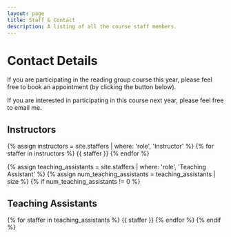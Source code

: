```yaml
---
layout: page
title: Staff & Contact
description: A listing of all the course staff members.
---
```


# Contact Details

If you are participating in the reading group course this year, please feel free to book an appointment (by clicking the button below).

If you are interested in participating in this course next year, please feel free to email me.


## Instructors

{% assign instructors = site.staffers | where: 'role', 'Instructor' %}
{% for staffer in instructors %}
{{ staffer }}
{% endfor %}

{% assign teaching_assistants = site.staffers | where: 'role', 'Teaching Assistant' %}
{% assign num_teaching_assistants = teaching_assistants | size %}
{% if num_teaching_assistants != 0 %}
## Teaching Assistants

{% for staffer in teaching_assistants %}
{{ staffer }}
{% endfor %}
{% endif %}
